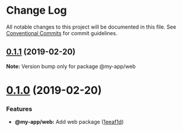 # Change Log

All notable changes to this project will be documented in this file.
See [Conventional Commits](https://conventionalcommits.org) for commit guidelines.

## [0.1.1](https://github.com/emielkwakkel/lerna-live-demo/compare/v0.1.0...v0.1.1) (2019-02-20)

**Note:** Version bump only for package @my-app/web





# [0.1.0](https://github.com/emielkwakkel/lerna-live-demo/compare/v0.0.1...v0.1.0) (2019-02-20)


### Features

* **@my-app/web:** Add web package ([1eeaf1d](https://github.com/emielkwakkel/lerna-live-demo/commit/1eeaf1d))
